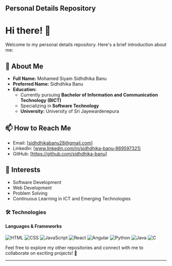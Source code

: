 ## Personal Details Repository

# Hi there! 👋  
Welcome to my personal details repository. Here's a brief introduction about me:

## 👤 About Me
- **Full Name:** Mohamed Siyam Sidhdhika Banu  
- **Preferred Name:** Sidhdhika Banu  
- **Education:**  
  - Currently pursuing **Bachelor of Information and Communication Technology (BICT)**  
  - Specializing in **Software Technology**  
  - **University:** University of Sri Jayewardenepura  

## 📫 How to Reach Me
- Email: [sidhdhikabanu28@gmail.com]  
- LinkedIn: [www.linkedin.com/in/sidhdhika-banu-869597321]  
- GitHub: [https://github.com/sidhdhika-banu]

## 🌱 Interests
- Software Development  
- Web Development  
- Problem Solving  
- Continuous Learning in ICT and Emerging Technologies  

### 🛠️ Technologies 
#### **Languages & Frameworks**  
![HTML](https://img.shields.io/badge/-HTML-E34F26?style=for-the-badge&logo=html5&logoColor=white)  ![CSS](https://img.shields.io/badge/-CSS-1572B6?style=for-the-badge&logo=css3&logoColor=white)  ![JavaScript](https://img.shields.io/badge/-JavaScript-F7DF1E?style=for-the-badge&logo=javascript&logoColor=black)  ![React](https://img.shields.io/badge/-React-61DAFB?style=for-the-badge&logo=react&logoColor=black)  ![Angular](https://img.shields.io/badge/-Angular-DD0031?style=for-the-badge&logo=angular&logoColor=white)  ![Python](https://img.shields.io/badge/-Python-3776AB?style=for-the-badge&logo=python&logoColor=white)  ![Java](https://img.shields.io/badge/-Java-007396?style=for-the-badge&logo=java&logoColor=white)  ![C](https://img.shields.io/badge/-C-A8B9CC?style=for-the-badge&logo=c&logoColor=black)  

Feel free to explore my other repositories and connect with me to collaborate on exciting projects! 🚀

---
